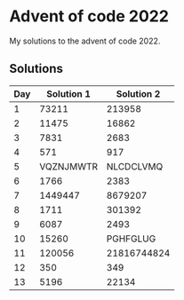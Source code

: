 # Advent of code 2022

My solutions to the advent of code 2022.

## Solutions

| Day | Solution 1 | Solution 2  |
| --- | ---------- | ----------- |
| 1   | 73211      | 213958      |
| 2   | 11475      | 16862       |
| 3   | 7831       | 2683        |
| 4   | 571        | 917         |
| 5   | VQZNJMWTR  | NLCDCLVMQ   |
| 6   | 1766       | 2383        |
| 7   | 1449447    | 8679207     |
| 8   | 1711       | 301392      |
| 9   | 6087       | 2493        |
| 10  | 15260      | PGHFGLUG    |
| 11  | 120056     | 21816744824 |
| 12  | 350        | 349         |
| 13  | 5196       | 22134       |
